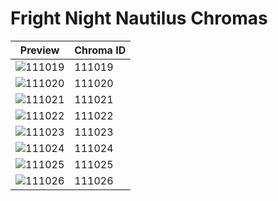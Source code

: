 # Fright Night Nautilus Chromas

| Preview | Chroma ID |
|---------|-----------|
| ![111019](https://raw.communitydragon.org/latest/plugins/rcp-be-lol-game-data/global/default/v1/champion-chroma-images/111/111019.png) | 111019 |
| ![111020](https://raw.communitydragon.org/latest/plugins/rcp-be-lol-game-data/global/default/v1/champion-chroma-images/111/111020.png) | 111020 |
| ![111021](https://raw.communitydragon.org/latest/plugins/rcp-be-lol-game-data/global/default/v1/champion-chroma-images/111/111021.png) | 111021 |
| ![111022](https://raw.communitydragon.org/latest/plugins/rcp-be-lol-game-data/global/default/v1/champion-chroma-images/111/111022.png) | 111022 |
| ![111023](https://raw.communitydragon.org/latest/plugins/rcp-be-lol-game-data/global/default/v1/champion-chroma-images/111/111023.png) | 111023 |
| ![111024](https://raw.communitydragon.org/latest/plugins/rcp-be-lol-game-data/global/default/v1/champion-chroma-images/111/111024.png) | 111024 |
| ![111025](https://raw.communitydragon.org/latest/plugins/rcp-be-lol-game-data/global/default/v1/champion-chroma-images/111/111025.png) | 111025 |
| ![111026](https://raw.communitydragon.org/latest/plugins/rcp-be-lol-game-data/global/default/v1/champion-chroma-images/111/111026.png) | 111026 |